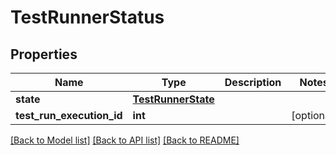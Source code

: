 # TestRunnerStatus

## Properties
Name | Type | Description | Notes
------------ | ------------- | ------------- | -------------
**state** | [**TestRunnerState**](TestRunnerState.md) |  | 
**test_run_execution_id** | **int** |  | [optional] 

[[Back to Model list]](../README.md#documentation-for-models) [[Back to API list]](../README.md#documentation-for-api-endpoints) [[Back to README]](../README.md)


